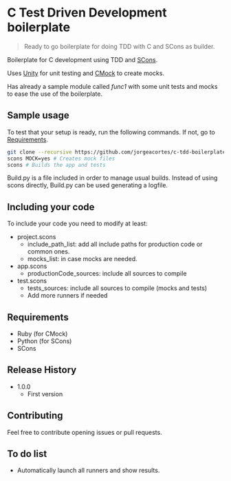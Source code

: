 # C Test Driven Development boilerplate
> Ready to go boilerplate for doing TDD with C and SCons as builder.

Boilerplate for C development using TDD and [SCons](https://github.com/SCons/scons).

Uses [Unity](https://github.com/ThrowTheSwitch/Unity/) for unit testing and [CMock](https://github.com/ThrowTheSwitch/CMock/) to create mocks.

Has already a sample module called _func1_ with some unit tests and mocks to ease the use of the boilerplate.

## Sample usage

To test that your setup is ready, run the following commands. If not, go to [Requirements](#requirements).

```sh
git clone --recursive https://github.com/jorgeacortes/c-tdd-boilerplate
scons MOCK=yes # Creates mock files
scons # Builds the app and tests
```
Build.py is a file included in order to manage usual builds. Instead of using scons directly, Build.py can be used generating a logfile.

## Including your code

To include your code you need to modify at least:

* project.scons
  * include_path_list: add all include paths for production code or common ones.
  * mocks_list: in case mocks are needed.
* app.scons
  * productionCode_sources: include all sources to compile
* test.scons
  * tests_sources: include all sources to compile (mocks and tests)
  * Add more runners if needed

## Requirements

* Ruby (for CMock)
* Python (for SCons)
* SCons

## Release History

* 1.0.0
    * First version

## Contributing

Feel free to contribute opening issues or pull requests.

## To do list

* Automatically launch all runners and show results.
